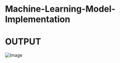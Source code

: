 # Machine-Learning-Model-Implementation











# OUTPUT

![Image](https://github.com/user-attachments/assets/6bbbe451-176c-4c3a-9d08-3bc0632f17c9)
